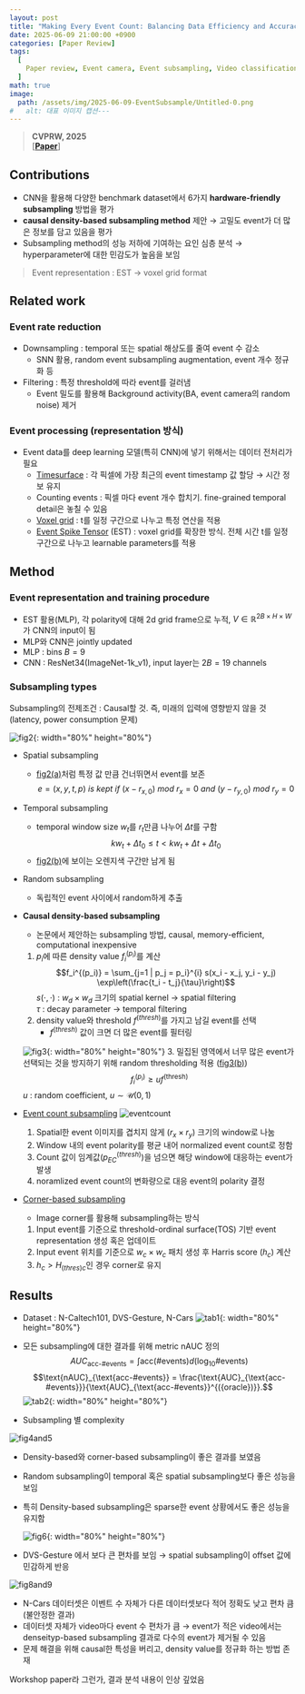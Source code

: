 ```yaml
---
layout: post
title: "Making Every Event Count: Balancing Data Efficiency and Accuracy in Event Camera Subsampling"
date: 2025-06-09 21:00:00 +0900
categories: [Paper Review]
tags:
  [
    Paper review, Event camera, Event subsampling, Video classification
  ]
math: true
image:
  path: /assets/img/2025-06-09-EventSubsample/Untitled-0.png
#   alt: 대표 이미지 캡션---
---
```

> **CVPRW, 2025**<br/>
> [**[Paper](https://arxiv.org/abs/2505.21187)**]

## Contributions
- CNN을 활용해 다양한 benchmark dataset에서 6가지 **hardware-friendly subsampling** 방법을 평가
- **causal density-based subsampling method** 제안 → 고밀도 event가 더 많은 정보를 담고 있음을 평가
- Subsampling method의 성능 저하에 기여하는 요인 심층 분석 → hyperparameter에 대한 민감도가 높음을 보임

> Event representation : EST → voxel grid format

## Related work
### Event rate reduction
- Downsampling : temporal 또는 spatial 해상도를 줄여 event 수 감소
  - SNN 활용, random event subsampling augmentation, event 개수 정규화 등
- Filtering : 특정 threshold에 따라 event를 걸러냄
  - Event 밀도를 활용해 Background activity(BA, event camera의 random noise) 제거

### Event processing (representation 방식)
- Event data를 deep learning 모델(특히 CNN)에 넣기 위해서는 데이터 전처리가 필요
  - [Timesurface](https://ieeexplore.ieee.org/abstract/document/7508476) : 각 픽셀에 가장 최근의 event timestamp 값 할당 → 시간 정보 유지
  - Counting events : 픽셀 마다 event 개수 합치기. fine-grained temporal detail은 놓칠 수 있음
  - [Voxel grid](https://openaccess.thecvf.com/content_CVPR_2019/html/Zhu_Unsupervised_Event-Based_Learning_of_Optical_Flow_Depth_and_Egomotion_CVPR_2019_paper.html) : t를 일정 구간으로 나누고 특정 연산을 적용
  - [Event Spike Tensor](https://openaccess.thecvf.com/content_ICCV_2019/html/Gehrig_End-to-End_Learning_of_Representations_for_Asynchronous_Event-Based_Data_ICCV_2019_paper.html) (EST) : voxel grid를 확장한 방식. 전체 시간 t를 일정 구간으로 나누고 learnable parameters를 적용 

## Method

### Event representation and training procedure
- EST 활용(MLP), 각 polarity에 대해 2d grid frame으로 누적, $V\in\mathbb{R}^{2B\times H\times W}$가 CNN의 input이 됨
- MLP와 CNN은 jointly updated
- MLP : bins $B=9$
- CNN : ResNet34(ImageNet-1k_v1), input layer는 $2B=19$ channels

### Subsampling types
Subsampling의 전제조건 : Causal할 것. 즉, 미래의 입력에 영향받지 않을 것 (latency, power consumption 문제)

<span id="fig2"></a>
![fig2](/assets/img/2025-06-09-EventSubsample/Untitled-1.png){: width="80%" height="80%"}
- Spatial subsampling
  - <a href="#fig2">fig2(a)</a>처럼 특정 값 만큼 건너뛰면서 event를 보존
  $$e=(x,y,t,p)\ is\ kept\ if\ (x-r_{x,0})\ mod\ r_x=0\ and\ (y-r_{y,0})\ mod\ r_y=0$$
- Temporal subsampling
  - temporal window size $w_t$를 $r_t$만큼 나누어 $\Delta t$를 구함
  $$kw_t+\Delta t_0 \leq t < kw_t +\Delta t + \Delta t_0$$
  - <a href="#fig2">fig2(b)</a>에 보이는 오렌지색 구간만 남게 됨
- Random subsampling
  - 독립적인 event 사이에서 random하게 추출
- **Causal density-based subsampling**
  - 논문에서 제안하는 subsampling 방법, causal, memory-efficient, computational inexpensive
  1. $p_i$에 따른 density value $f_i^{(p_i)}$를 계산
    $$f_i^{(p_i)} = \sum_{j=1 | p_j = p_i}^{i} s(x_i - x_j, y_i - y_j) \exp\left(\frac{t_i - t_j}{\tau}\right)$$
    $s(\cdot,\cdot)$ : $w_d\times w_d$ 크기의 spatial kernel → spatial filtering <br/>
    $\tau$ : decay parameter → temporal filtering
  2. density value와 threshold $f^{(thresh)}$를 가지고 남길 event를 선택
     - $f^{(thresh)}$ 값이 크면 더 많은 event를 필터링

  <span id="fig3"></a>
  ![fig3](/assets/img/2025-06-09-EventSubsample/Untitled-2.png){: width="80%" height="80%"}
  3. 밀집된 영역에서 너무 많은 event가 선택되는 것을 방지하기 위해 random thresholding 적용 (<a href="#fig3">fig3(b)</a>)
    $$f_i^{(p_i)} \geq u f^{\text{(thresh)}}$$
    $u$ : random coefficient, $u\sim\mathcal{U}(0,1)$
- [Event count subsampling](https://hal.science/hal-03814075/)
  ![eventcount](/assets/img/2025-06-09-EventSubsample/Untitled-3.png)
  1. Spatial한 event 이미지를 겹치지 않게 $(r_x\times r_y)$ 크기의 window로 나눔
  2. Window 내의 event polarity를 평균 내어 normalized event count로 정함
  3. Count 값이 임계값$(p^{(thresh)}_{EC})$을 넘으면 해당 window에 대응하는 event가 발생
  4. noramlized event count의 변화량으로 대응 event의 polarity 결정
- [Corner-based subsampling](https://ieeexplore.ieee.org/abstract/document/9652120)
  - Image corner를 활용해 subsampling하는 방식
  1. Input event를 기준으로 threshold-ordinal surface(TOS) 기반 event representation 생성 혹은 업데이트
  2. Input event 위치를 기준으로 $w_c\times w_c$ 패치 생성 후 Harris score ($h_c$) 계산
  3. $h_c > H_{(thres)c}$인 경우 corner로 유지

## Results
- Dataset : N-Caltech101, DVS-Gesture, N-Cars
![tab1](/assets/img/2025-06-09-EventSubsample/Untitled-7.png){: width="80%" height="80%"}

- 모든 subsampling에 대한 결과를 위해 metric $\text{nAUC}$ 정의
  $$AUC_{\text{acc-#events}} = \int \text{acc}(\text{#events}) d(\log_{10} \text{#events})$$
  $$\text{nAUC}_{\text{acc-#events}} = \frac{\text{AUC}_{\text{acc-#events}}}{\text{AUC}_{\text{acc-#events}}^{({oracle})}}.$$
![tab2](/assets/img/2025-06-09-EventSubsample/Untitled-8.png){: width="80%" height="80%"}
- Subsampling 별 complexity

![fig4and5](/assets/img/2025-06-09-EventSubsample/Untitled-4.png)
- Density-based와 corner-based subsampling이 좋은 결과를 보였음
- Random subsampling이 temporal 혹은 spatial subsampling보다 좋은 성능을 보임
- 특히 Density-based subsampling은 sparse한 event 상황에서도 좋은 성능을 유지함<br/>

  ![fig6](/assets/img/2025-06-09-EventSubsample/Untitled-5.png){: width="80%" height="80%"}
- DVS-Gesture 에서 보다 큰 편차를 보임 → spatial subsampling이 offset 값에 민감하게 반응

![fig8and9](/assets/img/2025-06-09-EventSubsample/Untitled-6.png)
- N-Cars 데이터셋은 이벤트 수 자체가 다른 데이터셋보다 적어 정확도 낮고 편차 큼(불안정한 결과)
- 데이터셋 자체가 video마다 event 수 편차가 큼 → event가 적은 video에서는 denseityp-based subsampling 결과로 다수의 event가 제거될 수 있음
- 문제 해결을 위해 causal한 특성을 버리고, density value를 정규화 하는 방법 존재

Workshop paper라 그런가, 결과 분석 내용이 인상 깊었음
